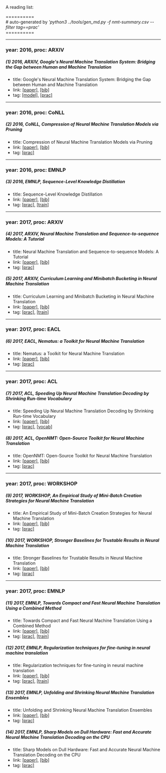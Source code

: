 A reading list:

==========<br>
\# auto-generated by *'python3 ../tools/gen_md.py -f nmt-summary.csv --filter tag==prac'*<br>==========

-----
### year: 2016, proc: ARXIV

##### (1) 2016, ARXIV, Google's Neural Machine Translation System: Bridging the Gap between Human and Machine Translation

* title: Google's Neural Machine Translation System: Bridging the Gap between Human and Machine Translation
* link: [[paper]](https://arxiv.org/abs/1609.08144), [[bib]](https://arxiv.org/abs/1609.08144.bib)
* tag: [[model]](model.md), [[prac]](prac.md)


-----
### year: 2016, proc: CoNLL

##### (2) 2016, CoNLL, Compression of Neural Machine Translation Models via Pruning

* title: Compression of Neural Machine Translation Models via Pruning
* link: [[paper]](http://www.aclweb.org/anthology/K16-1029), [[bib]](http://www.aclweb.org/anthology/K16-1029.bib)
* tag: [[prac]](prac.md)


-----
### year: 2016, proc: EMNLP

##### (3) 2016, EMNLP, Sequence-Level Knowledge Distillation

* title: Sequence-Level Knowledge Distillation
* link: [[paper]](https://aclweb.org/anthology/D16-1139), [[bib]](https://aclweb.org/anthology/D16-1139.bib)
* tag: [[prac]](prac.md), [[train]](train.md)


-----
### year: 2017, proc: ARXIV

##### (4) 2017, ARXIV, Neural Machine Translation and Sequence-to-sequence Models: A Tutorial

* title: Neural Machine Translation and Sequence-to-sequence Models: A Tutorial
* link: [[paper]](https://arxiv.org/abs/1703.01619), [[bib]](https://arxiv.org/abs/1703.01619.bib)
* tag: [[prac]](prac.md)


##### (5) 2017, ARXIV, Curriculum Learning and Minibatch Bucketing in Neural Machine Translation

* title: Curriculum Learning and Minibatch Bucketing in Neural Machine Translation
* link: [[paper]](https://arxiv.org/abs/1707.09533), [[bib]](https://arxiv.org/abs/1707.09533.bib)
* tag: [[prac]](prac.md), [[train]](train.md)


-----
### year: 2017, proc: EACL

##### (6) 2017, EACL, Nematus: a Toolkit for Neural Machine Translation

* title: Nematus: a Toolkit for Neural Machine Translation
* link: [[paper]](http://aclweb.org/anthology/E17-3017), [[bib]](http://aclweb.org/anthology/E17-3017.bib)
* tag: [[prac]](prac.md)


-----
### year: 2017, proc: ACL

##### (7) 2017, ACL, Speeding Up Neural Machine Translation Decoding by Shrinking Run-time Vocabulary

* title: Speeding Up Neural Machine Translation Decoding by Shrinking Run-time Vocabulary
* link: [[paper]](http://www.aclweb.org/anthology/P17-2091), [[bib]](http://www.aclweb.org/anthology/P17-2091.bib)
* tag: [[prac]](prac.md), [[vocab]](vocab.md)


##### (8) 2017, ACL, OpenNMT: Open-Source Toolkit for Neural Machine Translation

* title: OpenNMT: Open-Source Toolkit for Neural Machine Translation
* link: [[paper]](http://www.aclweb.org/anthology/P17-4012), [[bib]](http://www.aclweb.org/anthology/P17-4012.bib)
* tag: [[prac]](prac.md)


-----
### year: 2017, proc: WORKSHOP

##### (9) 2017, WORKSHOP, An Empirical Study of Mini-Batch Creation Strategies for Neural Machine Translation

* title: An Empirical Study of Mini-Batch Creation Strategies for Neural Machine Translation
* link: [[paper]](http://www.aclweb.org/anthology/W17-3208), [[bib]](http://www.aclweb.org/anthology/W17-3208.bib)
* tag: [[prac]](prac.md)


##### (10) 2017, WORKSHOP, Stronger Baselines for Trustable Results in Neural Machine Translation

* title: Stronger Baselines for Trustable Results in Neural Machine Translation
* link: [[paper]](http://www.aclweb.org/anthology/W17-3203), [[bib]](http://www.aclweb.org/anthology/W17-3203.bib)
* tag: [[prac]](prac.md)


-----
### year: 2017, proc: EMNLP

##### (11) 2017, EMNLP, Towards Compact and Fast Neural Machine Translation Using a Combined Method

* title: Towards Compact and Fast Neural Machine Translation Using a Combined Method
* link: [[paper]](http://aclweb.org/anthology/D17-1154), [[bib]](http://aclweb.org/anthology/D17-1154.bib)
* tag: [[prac]](prac.md), [[train]](train.md)


##### (12) 2017, EMNLP, Regularization techniques for fine-tuning in neural machine translation

* title: Regularization techniques for fine-tuning in neural machine translation
* link: [[paper]](http://aclweb.org/anthology/D17-1156), [[bib]](http://aclweb.org/anthology/D17-1156.bib)
* tag: [[prac]](prac.md), [[train]](train.md)


##### (13) 2017, EMNLP, Unfolding and Shrinking Neural Machine Translation Ensembles

* title: Unfolding and Shrinking Neural Machine Translation Ensembles
* link: [[paper]](http://aclweb.org/anthology/D17-1207), [[bib]](http://aclweb.org/anthology/D17-1207.bib)
* tag: [[prac]](prac.md)


##### (14) 2017, EMNLP, Sharp Models on Dull Hardware: Fast and Accurate Neural Machine Translation Decoding on the CPU

* title: Sharp Models on Dull Hardware: Fast and Accurate Neural Machine Translation Decoding on the CPU
* link: [[paper]](http://aclweb.org/anthology/D17-1299), [[bib]](http://aclweb.org/anthology/D17-1299.bib)
* tag: [[prac]](prac.md)



